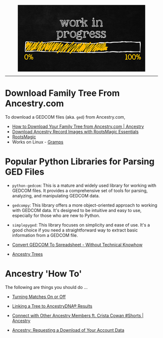 <!--
Maintainer:   jeffskinnerbox@yahoo.com / www.jeffskinnerbox.me
Version:      0.0.0
-->


<div align="center">
<img src="https://raw.githubusercontent.com/jeffskinnerbox/blog/main/content/images/banners-bkgrds/work-in-progress.jpg" title="These materials require additional work and are not ready for general use." align="center" width=420px height=219px>
</div>


---------------


# Download Family Tree From Ancestry.com

To download a GEDCOM files (aka. `ged`) from Ancestry.com,

* [How to Download Your Family Tree from Ancestry.com | Ancestry](https://www.youtube.com/watch?v=ut9_LdPYay0)
* [Download Ancestry Record Images with RootsMagic Essentials](https://www.youtube.com/watch?v=xhyBfsLaYMQ)
* [RootsMagic](https://rootsmagic.com/Download/)
* Works on Linux - [Gramps](https://gramps-project.org/blog/)


# Popular Python Libraries for Parsing GED Files

* `python-gedcom`:
This is a mature and widely used library for working with GEDCOM files.
It provides a comprehensive set of tools for parsing, analyzing, and manipulating GEDCOM data.
* `gedcompy`:
This library offers a more object-oriented approach to working with GEDCOM data.
It's designed to be intuitive and easy to use, especially for those who are new to Python.
* `simplepyged`:
This library focuses on simplicity and ease of use.
It's a good choice if you need a straightforward way to extract basic information from a GEDCOM file.

* [Convert GEDCOM To Spreadsheet - Without Technical Knowhow](https://www.youtube.com/watch?v=crJ04yZvlZg)
* [Ancestry Trees](https://www.youtube.com/playlist?list=PLWkZi-fU7i-zxt0AEwSW2EeFU77QcLstY)





# Ancestry 'How To'

The following are things you should do ...

* [Turning Matches On or Off](https://support.ancestry.com/s/article/Choosing-not-to-be-Listed-as-an-AncestryDNA-Match)
* [Linking a Tree to AncestryDNA® Results](https://support.ancestry.com/s/article/Linking-an-AncestryDNA-Test-to-a-Tree)

* [Connect with Other Ancestry Members ft. Crista Cowan #Shorts | Ancestry](https://www.youtube.com/watch?v=x9ypuDOJ5fs)

* [Ancestry: Requesting a Download of Your Account Data](https://support.ancestry.com/s/article/Requesting-a-Download-of-Your-Account-Data?language=en_US)

